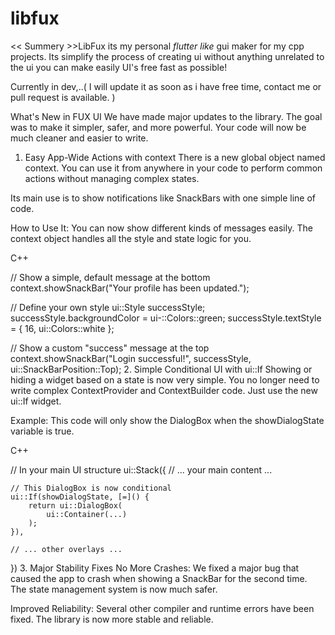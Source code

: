 # libfux
<< Summery >>LibFux its my personal _flutter like_ gui maker for my cpp projects.
Its simplify the process of creating ui without anything unrelated to the ui you can make easily UI's free fast as possible!

Currently in dev,..( I will update it as soon as i have free time, contact me or pull request is available. )


What's New in FUX UI
We have made major updates to the library. The goal was to make it simpler, safer, and more powerful. Your code will now be much cleaner and easier to write.

1. Easy App-Wide Actions with context
There is a new global object named context. You can use it from anywhere in your code to perform common actions without managing complex states.

Its main use is to show notifications like SnackBars with one simple line of code.

How to Use It:
You can now show different kinds of messages easily. The context object handles all the style and state logic for you.

C++

// Show a simple, default message at the bottom
context.showSnackBar("Your profile has been updated.");

// Define your own style
ui::Style successStyle;
successStyle.backgroundColor = ui-::Colors::green;
successStyle.textStyle = { 16, ui::Colors::white };

// Show a custom "success" message at the top
context.showSnackBar("Login successful!", successStyle, ui::SnackBarPosition::Top);
2. Simple Conditional UI with ui::If
Showing or hiding a widget based on a state is now very simple. You no longer need to write complex ContextProvider and ContextBuilder code. Just use the new ui::If widget.

Example:
This code will only show the DialogBox when the showDialogState variable is true.

C++

// In your main UI structure
ui::Stack({
    // ... your main content ...

    // This DialogBox is now conditional
    ui::If(showDialogState, [=]() {
        return ui::DialogBox(
            ui::Container(...)
        );
    }),

    // ... other overlays ...
})
3. Major Stability Fixes
No More Crashes: We fixed a major bug that caused the app to crash when showing a SnackBar for the second time. The state management system is now much safer.

Improved Reliability: Several other compiler and runtime errors have been fixed. The library is now more stable and reliable.
